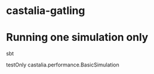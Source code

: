 # castalia-gatling

# Running one simulation only

sbt

testOnly castalia.performance.BasicSimulation